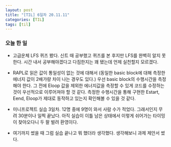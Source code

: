```yaml
---
layout: post
title: "[TIL] 6일차 20.11.11"
categories: [TIL]
tags: [til]
---
```


### 오늘 한 일
* 고급운체 LFS 퀴즈 봤다. 신트 때 공부했고 퀴즈를 본 후지만 LFS를 완벽히 알지 못한다. 시간 내서 공부해야겠다고 다짐한지는 꽤 됐는데 언제 실천할지 모르겠다.

* RAPL로 읽은 값이 통일성이 없는 것에 대해서 (동일한 basic block에 대해 측정한 에너지 값이 2배가량 차이 나는 경우도 있다.) 우선 basic block의 수행시간을 측정해야 한다. 그 전에 Eloop 값을 제외한 에너지값을 측정할 수 있게 코드를 수정하는 것이 우선적으로 이루어져야 할 것 같다. 측정한 수행시간을 통해 구현한 Estart, Eend, Eloop가 제대로 동작하고 있는지 확인해볼 수 있을 것 같다.

* 미니프로젝트 실습 3일차. 12명 중에 9명이 와서 사람 수가 적었다. 그래서인지 무려 30분이나 일찍 끝났다. 아직 실습이 이틀 남은 상태에서 이렇게 쉬어가는 타이밍이 찾아오다니 두 팔 벌려 환영이다.

* 여기까지 썼을 때 그럼 실습 끝나고 뭐 했더라 생각했다. 생각해보니 과제 제안서 썼다.
